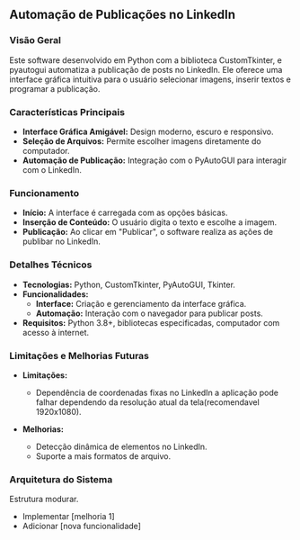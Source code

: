 ## Automação de Publicações no LinkedIn

### Visão Geral
Este software desenvolvido em Python com a biblioteca CustomTkinter, e pyautogui automatiza a publicação de posts no LinkedIn. Ele oferece uma interface gráfica intuitiva para o usuário selecionar imagens, inserir textos e programar a publicação.

### Características Principais
* **Interface Gráfica Amigável:** Design moderno, escuro e responsivo.
* **Seleção de Arquivos:** Permite escolher imagens diretamente do computador.
* **Automação de Publicação:** Integração com o PyAutoGUI para interagir com o LinkedIn.

### Funcionamento
* **Início:** A interface é carregada com as opções básicas.
* **Inserção de Conteúdo:** O usuário digita o texto e escolhe a imagem.
* **Publicação:** Ao clicar em "Publicar", o software realiza as ações de publibar no LinkedIn.

### Detalhes Técnicos
* **Tecnologias:** Python, CustomTkinter, PyAutoGUI, Tkinter.
* **Funcionalidades:**
    * **Interface:** Criação e gerenciamento da interface gráfica.
    * **Automação:** Interação com o navegador para publicar posts.
* **Requisitos:** Python 3.8+, bibliotecas especificadas, computador com acesso à internet.

### Limitações e Melhorias Futuras
* **Limitações:**
    * Dependência de coordenadas fixas no LinkedIn a aplicação pode falhar dependendo da resolução atual da tela(recomendavel 1920x1080).
    
* **Melhorias:**
    * Detecção dinâmica de elementos no LinkedIn.
    * Suporte a mais formatos de arquivo.
    
### Arquitetura do Sistema
Estrutura modurar.


* Implementar [melhoria 1]
* Adicionar [nova funcionalidade]


